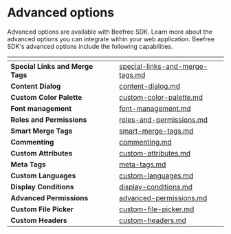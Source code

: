 # Advanced options

Advanced options are available with Beefree SDK. Learn more about the advanced options you can integrate within your web application. Beefree SDK's advanced options include the following capabilities.&#x20;

<table data-view="cards"><thead><tr><th></th><th></th><th></th><th data-hidden data-card-target data-type="content-ref"></th></tr></thead><tbody><tr><td><strong>Special Links and Merge Tags</strong></td><td></td><td></td><td><a href="special-links-and-merge-tags.md">special-links-and-merge-tags.md</a></td></tr><tr><td><strong>Content Dialog</strong></td><td></td><td></td><td><a href="content-dialog.md">content-dialog.md</a></td></tr><tr><td><strong>Custom Color Palette</strong></td><td></td><td></td><td><a href="custom-color-palette.md">custom-color-palette.md</a></td></tr><tr><td><strong>Font management</strong></td><td></td><td></td><td><a href="font-management.md">font-management.md</a></td></tr><tr><td><strong>Roles and Permissions</strong></td><td></td><td></td><td><a href="roles-and-permissions.md">roles-and-permissions.md</a></td></tr><tr><td><strong>Smart Merge Tags</strong></td><td></td><td></td><td><a href="smart-merge-tags.md">smart-merge-tags.md</a></td></tr><tr><td><strong>Commenting</strong></td><td></td><td></td><td><a href="commenting.md">commenting.md</a></td></tr><tr><td><strong>Custom Attributes</strong></td><td></td><td></td><td><a href="custom-attributes.md">custom-attributes.md</a></td></tr><tr><td><strong>Meta Tags</strong></td><td></td><td></td><td><a href="meta-tags.md">meta-tags.md</a></td></tr><tr><td><strong>Custom Languages</strong></td><td></td><td></td><td><a href="custom-languages.md">custom-languages.md</a></td></tr><tr><td><strong>Display Conditions</strong></td><td></td><td></td><td><a href="display-conditions.md">display-conditions.md</a></td></tr><tr><td><strong>Advanced Permissions</strong></td><td></td><td></td><td><a href="advanced-permissions.md">advanced-permissions.md</a></td></tr><tr><td><strong>Custom File Picker</strong></td><td></td><td></td><td><a href="custom-file-picker.md">custom-file-picker.md</a></td></tr><tr><td><strong>Custom Headers</strong></td><td></td><td></td><td><a href="custom-headers.md">custom-headers.md</a></td></tr></tbody></table>
